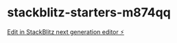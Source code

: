 # stackblitz-starters-m874qq

[Edit in StackBlitz next generation editor ⚡️](https://stackblitz.com/~/github.com/adsgaerhhera/stackblitz-starters-m874qq)
